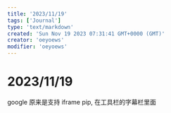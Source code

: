 ```yaml
---
title: '2023/11/19'
tags: ['Journal']
type: 'text/markdown'
created: 'Sun Nov 19 2023 07:31:41 GMT+0000 (GMT)'
creator: 'oeyoews'
modifier: 'oeyoews'
---
```


# 2023/11/19

google 原来是支持 iframe pip, 在工具栏的字幕栏里面
